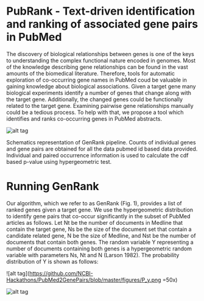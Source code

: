 PubRank - Text-driven identification and ranking of associated gene pairs in PubMed
================================================

The discovery of biological relationships between genes is one of the keys to understanding the complex functional nature encoded in genomes. Most of the knowledge describing gene relationships can be found in the vast amounts of the biomedical literature. Therefore, tools for automatic exploration of co-occurring gene names in PubMed coud be valuable in gaining knowledge about biological associations. Given a target gene many biological experiments identify a number of genes that change along with the target gene. Additionally, the changed genes could be functionally related to the target gene. Examining pairwise gene relationships manually could be a tedious process. To help with that, we propose a tool which identifies and ranks co-occurring genes in PubMed abstracts. 




![alt tag](https://github.com/NCBI-Hackathons/PubMed2GenePairs/blob/master/figures/pipeline_ffx.jpg)

Schematics representation of GenRank pipeline. Counts of individual genes and gene pairs are obtained for all the data pubmed id based data provided. Individual and paired occurrence information is used to calculate the cdf based p-value using hypergeometric test.


Running GenRank
================================================

Our algorithm, which we refer to as GenRank (Fig. 1), provides a list of ranked genes given a target gene. We use the hypergeometric distribution to identify gene pairs that co-occur significantly in the subset of PubMed articles as follows. Let Nt be the number of documents in Medline that contain the target gene, Ns be the size of the document set that contain a candidate related gene, N be the size of Medline, and Nst be the number of documents that contain both genes. The random variable Y representing a number of documents containing both genes is a hypergeometric random variable with parameters Ns, Nt and N (Larson 1982). The probability distribution of Y is shown as follows:

![alt tag](https://github.com/NCBI-Hackathons/PubMed2GenePairs/blob/master/figures/P_y.png =50x)

![alt tag](https://github.com/NCBI-Hackathons/PubMed2GenePairs/blob/master/figures/p_value.png)